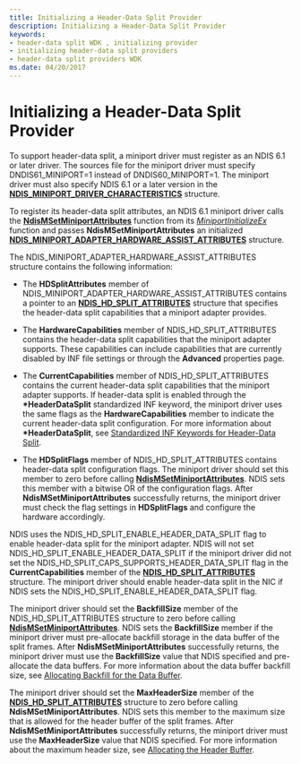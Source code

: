 ```yaml
---
title: Initializing a Header-Data Split Provider
description: Initializing a Header-Data Split Provider
keywords:
- header-data split WDK , initializing provider
- initializing header-data split providers
- header-data split providers WDK
ms.date: 04/20/2017
---
```


# Initializing a Header-Data Split Provider





To support header-data split, a miniport driver must register as an NDIS 6.1 or later driver. The sources file for the miniport driver must specify DNDIS61\_MINIPORT=1 instead of DNDIS60\_MINIPORT=1. The miniport driver must also specify NDIS 6.1 or a later version in the [**NDIS\_MINIPORT\_DRIVER\_CHARACTERISTICS**](/windows-hardware/drivers/ddi/ndis/ns-ndis-_ndis_miniport_driver_characteristics) structure.

To register its header-data split attributes, an NDIS 6.1 miniport driver calls the [**NdisMSetMiniportAttributes**](/windows-hardware/drivers/ddi/ndis/nf-ndis-ndismsetminiportattributes) function from its [*MiniportInitializeEx*](/windows-hardware/drivers/ddi/ndis/nc-ndis-miniport_initialize) function and passes **NdisMSetMiniportAttributes** an initialized [**NDIS\_MINIPORT\_ADAPTER\_HARDWARE\_ASSIST\_ATTRIBUTES**](/windows-hardware/drivers/ddi/ndis/ns-ndis-_ndis_miniport_adapter_hardware_assist_attributes) structure.

The NDIS\_MINIPORT\_ADAPTER\_HARDWARE\_ASSIST\_ATTRIBUTES structure contains the following information:

-   The **HDSplitAttributes** member of NDIS\_MINIPORT\_ADAPTER\_HARDWARE\_ASSIST\_ATTRIBUTES contains a pointer to an [**NDIS\_HD\_SPLIT\_ATTRIBUTES**](/windows-hardware/drivers/ddi/ndis/ns-ndis-_ndis_hd_split_attributes) structure that specifies the header-data split capabilities that a miniport adapter provides.

-   The **HardwareCapabilities** member of NDIS\_HD\_SPLIT\_ATTRIBUTES contains the header-data split capabilities that the miniport adapter supports. These capabilities can include capabilities that are currently disabled by INF file settings or through the **Advanced** properties page.

-   The **CurrentCapabilities** member of NDIS\_HD\_SPLIT\_ATTRIBUTES contains the current header-data split capabilities that the miniport adapter supports. If header-data split is enabled through the **\*HeaderDataSplit** standardized INF keyword, the miniport driver uses the same flags as the **HardwareCapabilities** member to indicate the current header-data split configuration. For more information about **\*HeaderDataSplit**, see [Standardized INF Keywords for Header-Data Split](standardized-inf-keywords-for-header-data-split.md).

-   The **HDSplitFlags** member of NDIS\_HD\_SPLIT\_ATTRIBUTES contains header-data split configuration flags. The miniport driver should set this member to zero before calling [**NdisMSetMiniportAttributes**](/windows-hardware/drivers/ddi/ndis/nf-ndis-ndismsetminiportattributes). NDIS sets this member with a bitwise OR of the configuration flags. After **NdisMSetMiniportAttributes** successfully returns, the miniport driver must check the flag settings in **HDSplitFlags** and configure the hardware accordingly.

NDIS uses the NDIS\_HD\_SPLIT\_ENABLE\_HEADER\_DATA\_SPLIT flag to enable header-data split for the miniport adapter. NDIS will not set NDIS\_HD\_SPLIT\_ENABLE\_HEADER\_DATA\_SPLIT if the miniport driver did not set the NDIS\_HD\_SPLIT\_CAPS\_SUPPORTS\_HEADER\_DATA\_SPLIT flag in the **CurrentCapabilities** member of the [**NDIS\_HD\_SPLIT\_ATTRIBUTES**](/windows-hardware/drivers/ddi/ndis/ns-ndis-_ndis_hd_split_attributes) structure. The miniport driver should enable header-data split in the NIC if NDIS sets the NDIS\_HD\_SPLIT\_ENABLE\_HEADER\_DATA\_SPLIT flag.

The miniport driver should set the **BackfillSize** member of the NDIS\_HD\_SPLIT\_ATTRIBUTES structure to zero before calling [**NdisMSetMiniportAttributes**](/windows-hardware/drivers/ddi/ndis/nf-ndis-ndismsetminiportattributes). NDIS sets the **BackfillSize** member if the miniport driver must pre-allocate backfill storage in the data buffer of the split frames. After **NdisMSetMiniportAttributes** successfully returns, the miniport driver must use the **BackfillSize** value that NDIS specified and pre-allocate the data buffers. For more information about the data buffer backfill size, see [Allocating Backfill for the Data Buffer](allocating-backfill-for-the-data-buffer.md).

The miniport driver should set the **MaxHeaderSize** member of the [**NDIS\_HD\_SPLIT\_ATTRIBUTES**](/windows-hardware/drivers/ddi/ndis/ns-ndis-_ndis_hd_split_attributes) structure to zero before calling **NdisMSetMiniportAttributes**. NDIS sets this member to the maximum size that is allowed for the header buffer of the split frames. After **NdisMSetMiniportAttributes** successfully returns, the miniport driver must use the **MaxHeaderSize** value that NDIS specified. For more information about the maximum header size, see [Allocating the Header Buffer](allocating-the-header-buffer.md).

 

